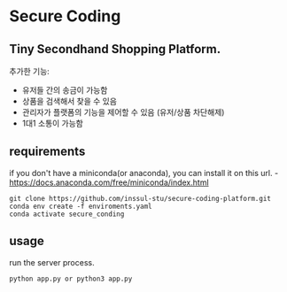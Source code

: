 # Secure Coding

## Tiny Secondhand Shopping Platform.

추가한 기능:

- 유저들 간의 송금이 가능함
- 상품을 검색해서 찾을 수 있음
- 관리자가 플랫폼의 기능을 제어할 수 있음 (유저/상품 차단해제)
- 1대1 소통이 가능함

## requirements

if you don't have a miniconda(or anaconda), you can install it on this url. - https://docs.anaconda.com/free/miniconda/index.html

```
git clone https://github.com/inssul-stu/secure-coding-platform.git
conda env create -f enviroments.yaml
conda activate secure_conding
```

## usage

run the server process.

```
python app.py or python3 app.py
```

